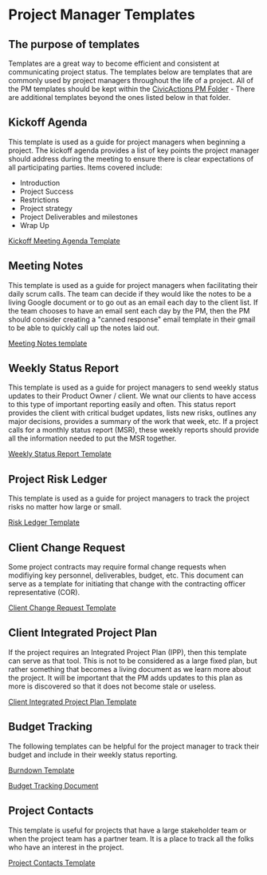 # Project Manager Templates 

## The purpose of templates

Templates are a great way to become efficient and consistent at communicating project status. The templates below are templates that are commonly used by project managers throughout the life of a project. All of the PM templates should be kept within the [CivicActions PM Folder](https://drive.google.com/drive/folders/0B8h3s4uUHTrZX0g0d1gzWVJ2OHM) - There are additional templates beyond the ones listed below in that folder. 

## Kickoff Agenda

This template is used as a guide for project managers when beginning a project.
The kickoff agenda provides a list of key points the project manager should address during the
meeting to ensure there is clear expectations of all participating parties. Items covered include:

* Introduction
* Project Success
* Restrictions
* Project strategy
* Project Deliverables and milestones
* Wrap Up

[Kickoff Meeting Agenda Template](https://docs.google.com/a/civicactions.net/document/d/1pmOruj_1PeSfmJtxzvjDy7KxTTJi0VS8D62WUrWjeSM/edit?usp=sharing)

## Meeting Notes

This template is used as a guide for project managers when facilitating their daily scrum calls. The team can decide if they would like the notes to be a living Google document or to go out as an email each day to the client list. If the team chooses to have an email sent each day by the PM, then the PM should consider creating a "canned response" email template in their gmail to be able to quickly call up the notes laid out. 

[Meeting Notes template](https://docs.google.com/a/civicactions.net/document/d/17tl3lPu-3Uo6_YCEtb6AH9HsaILLS1UTmoUFIuXoqDc/edit?usp=sharing)

## Weekly Status Report

This template is used as a guide for project managers to send weekly status updates to their Product Owner / client. We wnat our clients to have access to this type of important reporting easily and often. This status report provides the client with critical budget updates, lists new risks, outlines any major decisions, provides a summary of the work that week, etc. If a project calls for a monthly status report (MSR), these weekly reports should provide all the information needed to put the MSR together. 

[Weekly Status Report Template](https://docs.google.com/a/civicactions.net/document/d/1ZFOjwys-jz8WCrqzBatCYB5_4e9v3W1kBR5yFo8NJgc/edit?usp=sharing)

## Project Risk Ledger

This template is used as a guide for project managers to track the project risks no matter how large or small. 

[Risk Ledger Template](https://docs.google.com/a/civicactions.net/document/d/1qu5Os-hVrEtdfsIhuXi5F8ugpfOkAFiumW5R2wBMID0/edit?usp=sharing)

## Client Change Request

Some project contracts may require formal change requests when modifiying key personnel, deliverables, budget, etc. This document can serve as a template for initiating that change with the contracting officer representative (COR). 

[Client Change Request Template](https://docs.google.com/a/civicactions.net/document/d/1575TtYmZEu0vpsKlAXwXTFYc1HPhb0L5_ACiG1DL1jU/edit?usp=sharing)

## Client Integrated Project Plan

If the project requires an Integrated Project Plan (IPP), then this template can serve as that tool. This is not to be considered as a large fixed plan, but rather something that becomes a living document as we learn more about the project. It will be important that the PM adds updates to this plan as more is discovered so that it does not become stale or useless.

[Client Integrated Project Plan Template](https://docs.google.com/a/civicactions.net/document/d/1cqh2-QpfvZYQDt9IHbA-vEqY9hrjoiJ1Nb-xdbQ6loU/edit?usp=sharing)

## Budget Tracking

The following templates can be helpful for the project manager to track their budget and include in their weekly status reporting. 

[Burndown Template](https://docs.google.com/spreadsheets/d/16fvmQ6Rfg0YeTuSFWU_j81a73PMQtPd8kBONyjVZCDw/edit#gid=0)

[Budget Tracking Document](https://docs.google.com/spreadsheets/d/1fCFzC_7dLe6diXWK8_yzW91svJFGnYbwEMLAPI-tDeU/edit#gid=1956976072)

## Project Contacts 

This template is useful for projects that have a large stakeholder team or when the project team has a partner team. It is a place to track all the folks who have an interest in the project. 

[Project Contacts Template](https://docs.google.com/spreadsheets/d/14dgvmMI4cmIGzLOldfRaPHh65j4BKu03v9hRWxEtA1A/edit?usp=drive_web&ouid=103893616702532363241)
